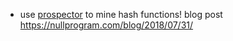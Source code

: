 - use [prospector](https://github.com/skeeto/hash-prospector) to mine hash functions! blog post https://nullprogram.com/blog/2018/07/31/
